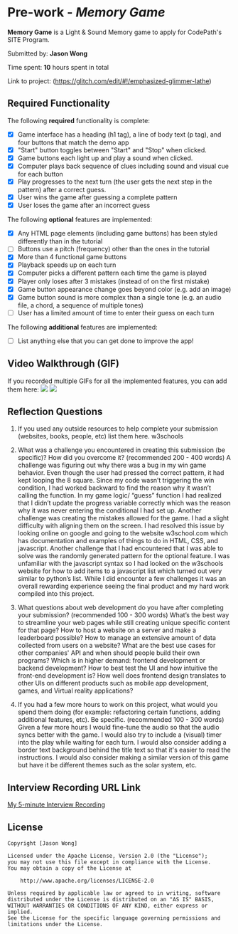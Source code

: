 # Pre-work - *Memory Game*

**Memory Game** is a Light & Sound Memory game to apply for CodePath's SITE Program. 

Submitted by: **Jason Wong**

Time spent: **10** hours spent in total

Link to project: (https://glitch.com/edit/#!/emphasized-glimmer-lathe)

## Required Functionality

The following **required** functionality is complete:

* [X] Game interface has a heading (h1 tag), a line of body text (p tag), and four buttons that match the demo app
* [X] "Start" button toggles between "Start" and "Stop" when clicked. 
* [X] Game buttons each light up and play a sound when clicked. 
* [X] Computer plays back sequence of clues including sound and visual cue for each button
* [X] Play progresses to the next turn (the user gets the next step in the pattern) after a correct guess. 
* [X] User wins the game after guessing a complete pattern
* [X] User loses the game after an incorrect guess

The following **optional** features are implemented:

* [X] Any HTML page elements (including game buttons) has been styled differently than in the tutorial
* [ ] Buttons use a pitch (frequency) other than the ones in the tutorial
* [X] More than 4 functional game buttons
* [X] Playback speeds up on each turn
* [X] Computer picks a different pattern each time the game is played
* [X] Player only loses after 3 mistakes (instead of on the first mistake)
* [X] Game button appearance change goes beyond color (e.g. add an image)
* [X] Game button sound is more complex than a single tone (e.g. an audio file, a chord, a sequence of multiple tones)
* [ ] User has a limited amount of time to enter their guess on each turn

The following **additional** features are implemented:

- [ ] List anything else that you can get done to improve the app!

## Video Walkthrough (GIF)

If you recorded multiple GIFs for all the implemented features, you can add them here:
![](https://cdn.glitch.global/e4b6651f-20d6-4bcd-8f11-54389d87067e/updatedCodepathPrework.gif?v=1650689559742)
![](https://cdn.glitch.global/e4b6651f-20d6-4bcd-8f11-54389d87067e/updatedCodepathPreworkLose.gif?v=1650689560914)


## Reflection Questions
1. If you used any outside resources to help complete your submission (websites, books, people, etc) list them here. 
    w3schools

2. What was a challenge you encountered in creating this submission (be specific)? How did you overcome it? (recommended 200 - 400 words) 
   A challenge was figuring out why there was a bug in my win game behavior. Even though the user had pressed the correct pattern, it had kept looping the 8 square. Since my code wasn’t triggering the win condition, I had worked backward to find the reason why it wasn’t calling the function. In my game logic/ “guess” function I had realized that I didn’t update the progress variable correctly which was the reason why it was never entering the conditional I had set up. Another challenge was creating the mistakes allowed for the game. I had a slight difficulty with aligning them on the screen. I had resolved this issue by looking online on google and going to the website w3school.com which has documentation and examples of things to do in HTML, CSS, and javascript. Another challenge that I had encountered that I was able to solve was the randomly generated pattern for the optional feature. I was unfamiliar with the javascript syntax so I had looked on the w3schools website for how to add items to a javascript list which turned out very similar to python’s list. While I did encounter a few challenges it was an overall rewarding experience seeing the final product and my hard work compiled into this project.

3. What questions about web development do you have after completing your submission? (recommended 100 - 300 words) 
    What’s the best way to streamline your web pages while still creating unique specific content for that page?
    How to host a website on a server and make a leaderboard possible?
    How to manage an extensive amount of data collected from users on a website?
    What are the best use cases for other companies' API and when should people build their own programs?
    Which is in higher demand: frontend development or backend development?
    How to best test the UI and how intuitive the front-end development is?
    How well does frontend design translates to other UIs on different products such as mobile app development, games, and Virtual reality applications? 


4. If you had a few more hours to work on this project, what would you spend them doing (for example: refactoring certain functions, adding additional features, etc). Be specific. (recommended 100 - 300 words) 
Given a few more hours I would fine-tune the audio so that the audio syncs better with the game. 
I would also try to include a (visual) timer into the play while waiting for each turn. 
I would also consider adding a border text background behind the title text so that it's easier to read the instructions. 
I would also consider making a similar version of this game but have it be different themes such as the solar system, etc.


## Interview Recording URL Link

[My 5-minute Interview Recording](https://uci.zoom.us/rec/share/6A48lLPpQuaxto23sugPJqw5jsVVeIBgjdPl0H_dubDAR-o5CTXxEdjL367pIXKO.Hxd9C05UpGAIn2Nh?startTime=1648779533000)


## License

    Copyright [Jason Wong]

    Licensed under the Apache License, Version 2.0 (the "License");
    you may not use this file except in compliance with the License.
    You may obtain a copy of the License at

        http://www.apache.org/licenses/LICENSE-2.0

    Unless required by applicable law or agreed to in writing, software
    distributed under the License is distributed on an "AS IS" BASIS,
    WITHOUT WARRANTIES OR CONDITIONS OF ANY KIND, either express or implied.
    See the License for the specific language governing permissions and
    limitations under the License.